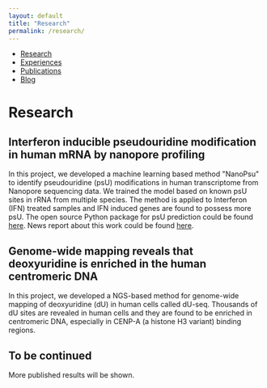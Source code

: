```yaml
---
layout: default
title: "Research"
permalink: /research/
---
```


* [Research](https://sihaohuanguc.github.io/research)
* [Experiences](https://sihaohuanguc.github.io/experiences)
* [Publications](https://sihaohuanguc.github.io/publications)
* [Blog](https://sihaohuanguc.github.io/blog)

# Research
## Interferon inducible pseudouridine modification in human mRNA by nanopore profiling
In this project, we developed a machine learning based method "NanoPsu" to identify pseudouridine (psU) modifications in human transcriptome from Nanopore sequencing data. We trained the model based on known psU sites in rRNA from multiple species. The method is applied to Interferon (IFN) treated samples and IFN induced genes are found to possess more psU. The open source Python package for psU prediction could be found [here](https://sihaohuanguc.github.io/Nanopore_psU/). News report about this work could be found [here](https://biologicalsciences.uchicago.edu/news/pseudouridine-sequencing-mrna-vaccines).
## Genome-wide mapping reveals that deoxyuridine is enriched in the human centromeric DNA
In this project, we developed a NGS-based method for genome-wide mapping of deoxyuridine (dU) in human cells called dU-seq. Thousands of dU sites are revealed in human cells and they are found to be enriched in centromeric DNA, especially in CENP-A (a histone H3 variant) binding regions.
## To be continued
More published results will be shown.
